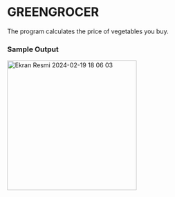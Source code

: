 # GREENGROCER
The program calculates the price of vegetables you buy.

### Sample Output

<img width="299" alt="Ekran Resmi 2024-02-19 18 06 03" src="https://github.com/enisHatipoglu23/greengrocer/assets/83842630/391d142d-736b-4d27-b367-3e329f7e5664">
